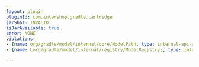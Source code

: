 ```yaml
---
layout: plugin
pluginId: com.intershop.gradle.cartridge
jarSha1: INVALID
isJarAvailable: true
error: NONE
violations:
- {name: org/gradle/model/internal/core/ModelPath, type: internal-api-usage}
- {name: Lorg/gradle/model/internal/registry/ModelRegistry;, type: internal-api-usage}

---
```


